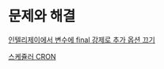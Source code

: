 # 문제와 해결

[인텔리제이에서 변수에 final 강제로 추가 옵션 끄기](https://github.com/sunlike0508/my-skill/blob/main/final.md)

[스케쥴러 CRON](https://github.com/sunlike0508/my-skill/blob/main/cron.md)

